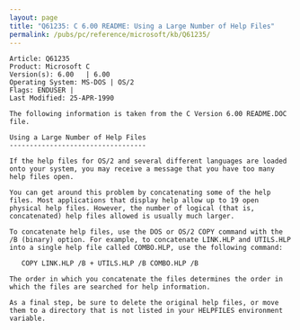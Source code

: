 ```yaml
---
layout: page
title: "Q61235: C 6.00 README: Using a Large Number of Help Files"
permalink: /pubs/pc/reference/microsoft/kb/Q61235/
---
```


	Article: Q61235
	Product: Microsoft C
	Version(s): 6.00   | 6.00
	Operating System: MS-DOS | OS/2
	Flags: ENDUSER |
	Last Modified: 25-APR-1990
	
	The following information is taken from the C Version 6.00 README.DOC
	file.
	
	Using a Large Number of Help Files
	----------------------------------
	
	If the help files for OS/2 and several different languages are loaded
	onto your system, you may receive a message that you have too many
	help files open.
	
	You can get around this problem by concatenating some of the help
	files. Most applications that display help allow up to 19 open
	physical help files. However, the number of logical (that is,
	concatenated) help files allowed is usually much larger.
	
	To concatenate help files, use the DOS or OS/2 COPY command with the
	/B (binary) option. For example, to concatenate LINK.HLP and UTILS.HLP
	into a single help file called COMBO.HLP, use the following command:
	
	   COPY LINK.HLP /B + UTILS.HLP /B COMBO.HLP /B
	
	The order in which you concatenate the files determines the order in
	which the files are searched for help information.
	
	As a final step, be sure to delete the original help files, or move
	them to a directory that is not listed in your HELPFILES environment
	variable.
